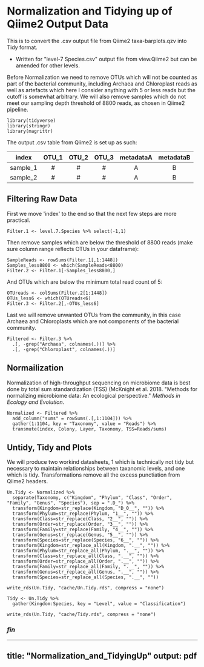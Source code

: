 # Normalization and Tidying up of Qiime2 Output Data

This is to convert the .csv output file from Qiime2 taxa-barplots.qzv into Tidy format.

* Written for "level-7 Species.csv" output file from view.Qiime2 but can be amended for other levels.

Before Normalization we need to remove OTUs which will not be counted as part of the bacterial community, including Archaea and Chloroplast reads as well as artefacts which here I consider anything with 5 or less reads but the cutoff is somewhat arbitrary. We will also remove samples which do not meet our sampling depth threshold of 8800 reads, as chosen in Qiime2 pipeline.

```{r}
library(tidyverse)
library(stringr)
library(magrittr)
```

The output .csv table from Qiime2 is set up as such:


|index|OTU_1|OTU_2|OTU_3|metadataA|metadataB|
|:---:|:---:|:---:|:---:|:---:|:---:|
|sample_1|#|#|#|A|B|
|sample_2|#|#|#|A|B|


## Filtering Raw Data

First we move 'index' to the end so that the next few steps are more practical.

```{r}
Filter.1 <- level.7.Species %>% select(-1,1)
```

Then remove samples which are below the threshold of 8800 reads (make sure column range reflects OTUs in your dataframe):

```{r}
SampleReads <- rowSums(Filter.1[,1:1448])
Samples_less8800 <- which(SampleReads<8800)
Filter.2 <- Filter.1[-Samples_less8800,]
```

And OTUs which are below the minimum total read count of 5:

```{r}
OTUreads <- colSums(Filter.2[1:1448])
OTUs_less6 <- which(OTUreads<6)
Filter.3 <- Filter.2[,-OTUs_less6]
```

Last we will remove unwanted OTUs from the community, in this case Archaea and Chloroplasts which are not components of the bacterial community.

```{r}
Filtered <- Filter.3 %>%
  .[, -grep("Archaea", colnames(.))] %>%
  .[, -grep("Chloroplast", colnames(.))]
```

## Normailization

Normalization of high-throughput sequencing on microbiome data is best done by total sum standardization (TSS) (McKnight et al. 2018. "Methods for normalizing microbiome data: An ecological perspective." *Methods in Ecology and Evolution*.

```{r}
Normalized <- Filtered %>%
  add_column("sums" = rowSums(.[,1:1104])) %>%
  gather(1:1104, key = "Taxonomy", value = "Reads") %>%
  transmute(index, Colony, Layer, Taxonomy, TSS=Reads/sums)
```

## Untidy, Tidy and Plots

We will produce two workind datasheets, 1 which is technically not tidy but necessary to maintain relationships between taxanomic levels, and one which is tidy. Transformations remove all the excess punctiation from Qiime2 headers.

```{r}
Un.Tidy <- Normalized %>%
  separate(Taxonomy, c("Kingdom", "Phylum", "Class", "Order", "Family", "Genus", "Species"), sep = ".D_") %>%
  transform(Kingdom=str_replace(Kingdom, "D_0__", "")) %>%
  transform(Phylum=str_replace(Phylum, "1__", "")) %>%
  transform(Class=str_replace(Class, "2__", "")) %>%
  transform(Order=str_replace(Order, "3__", "")) %>%
  transform(Family=str_replace(Family, "4__", "")) %>%
  transform(Genus=str_replace(Genus, "5__", "")) %>%
  transform(Species=str_replace(Species, "6__", "")) %>%
  transform(Kingdom=str_replace_all(Kingdom, ".__", "")) %>%
  transform(Phylum=str_replace_all(Phylum, ".__", "")) %>%
  transform(Class=str_replace_all(Class, ".__", "")) %>%
  transform(Order=str_replace_all(Order, ".__", "")) %>%
  transform(Family=str_replace_all(Family, ".__", "")) %>%
  transform(Genus=str_replace_all(Genus, ".__", "")) %>%
  transform(Species=str_replace_all(Species, ".__", ""))

write_rds(Un.Tidy, "cache/Un.Tidy.rds", compress = "none")
```

```{r}
Tidy <- Un.Tidy %>%
  gather(Kingdom:Species, key = "Level", value = "Classification")

write_rds(Un.Tidy, "cache/Tidy.rds", compress = "none")
```
### *fin*




---
title: "Normalization_and_TidyingUp"
output: pdf
---
